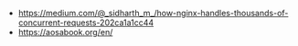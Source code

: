 
- https://medium.com/@_sidharth_m_/how-nginx-handles-thousands-of-concurrent-requests-202ca1a1cc44
- https://aosabook.org/en/